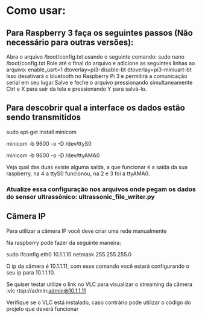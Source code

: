 # Como usar:

## Para Raspberry 3 faça os seguintes passos (Não necessário para outras versões):

Abra o arquivo /boot/config.txt usando o seguinte comando: sudo nano /boot/config.txt Role até o final do arquivo e adicione as seguintes linhas ao arquivo:
enable_uart=1
dtoverlay=pi3-disable-bt
dtoverlay=pi3-miniuart-bt
Isso desativará o bluetooth no Raspberry Pi 3 e permitirá a comunicação serial em seu lugar.Salve e feche o arquivo pressionando simultaneamente Ctrl e X para sair da tela e pressionando Y para salvá-lo.


## Para descobrir qual a interface os dados estão sendo transmitidos

sudo apt‑get install minicom

minicom -b 9600 -o -D /dev/ttyS0

minicom -b 9600 -o -D /dev/ttyAMA0

Veja qual das duas existe alguma saída, a que funcionar é a saída da sua raspberry, na 4 a ttyS0 funcionou, na 2 e 3 foi a ttyAMA0.

### Atualize essa configuração nos arquivos onde pegam os dados do sensor ultrassônico: ultrassonic_file_writer.py

## Câmera IP

Para utilizar a câmera IP você deve criar uma rede manualmente

Na raspberry pode fazer da seguinte maneira:

sudo ifconfig eth0 10.1.1.10 netmask 255.255.255.0

O ip da câmera é 10.1.1.11, com esse comando você estará configurando o seu ip para 10.1.1.10.

Se quiser testar utilize o link no VLC para visualizar o streaming da câmera :vlc rtsp://admin:admin@10.1.1.11

Verifique se o VLC está instalado, caso contrário pode utilizar o código do projeto que deverá funcionar




